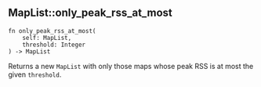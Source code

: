 ## MapList::only_peak_rss_at_most

```rhai
fn only_peak_rss_at_most(
    self: MapList,
    threshold: Integer
) -> MapList
```

Returns a new `MapList` with only those maps whose peak RSS is at most the given `threshold`.
